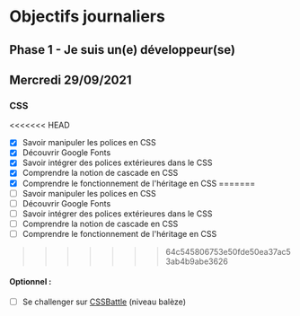 # Objectifs journaliers

## Phase 1 - Je suis un(e) développeur(se)

## Mercredi 29/09/2021

### CSS

<<<<<<< HEAD
  * [x] Savoir manipuler les polices en CSS
  * [x] Découvrir Google Fonts
  * [x] Savoir intégrer des polices extérieures dans le CSS
  * [x] Comprendre la notion de cascade en CSS
  * [x] Comprendre le fonctionnement de l'héritage en CSS
=======
  * [ ] Savoir manipuler les polices en CSS
  * [ ] Découvrir Google Fonts
  * [ ] Savoir intégrer des polices extérieures dans le CSS
  * [ ] Comprendre la notion de cascade en CSS
  * [ ] Comprendre le fonctionnement de l'héritage en CSS
>>>>>>> 64c545806753e50fde50ea37ac53ab4b9abe3626

#### Optionnel : 

  * [ ] Se challenger sur [CSSBattle](https://cssbattle.dev/) (niveau balèze)




